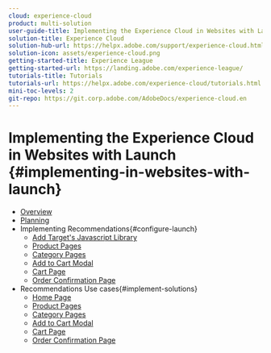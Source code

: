 ```yaml
---
cloud: experience-cloud
product: multi-solution
user-guide-title: Implementing the Experience Cloud in Websites with Launch
solution-title: Experience Cloud
solution-hub-url: https://helpx.adobe.com/support/experience-cloud.html
solution-icon: assets/experience-cloud.png
getting-started-title: Experience League
getting-started-url: https://landing.adobe.com/experience-league/
tutorials-title: Tutorials
tutorials-url: https://helpx.adobe.com/experience-cloud/tutorials.html
mini-toc-levels: 2
git-repo: https://git.corp.adobe.com/AdobeDocs/experience-cloud.en
---
```


# Implementing the Experience Cloud in Websites with Launch {#implementing-in-websites-with-launch}

+ [Overview](index.md)
+ [Planning](implementation/product-pages.md)
+ Implementing Recommendations{#configure-launch}
  + [Add Target's Javascript Library](implementation/product-pages.md)
  + [Product Pages](implementation/product-pages.md)
  + [Category Pages](implementation/product-pages.md)
  + [Add to Cart Modal](implementation/product-pages.md)
  + [Cart Page](implementation/product-pages.md)
  + [Order Confirmation Page](implementation/product-pages.md)
+ Recommendations Use cases{#implement-solutions}
  + [Home Page](implementation/product-pages.md)
  + [Product Pages](implementation/product-pages.md)
  + [Category Pages](implementation/product-pages.md)
  + [Add to Cart Modal](launch-switch-environments.md)
  + [Cart Page](implementation/product-pages.md)
  + [Order Confirmation Page](implementation/product-pages.md)
